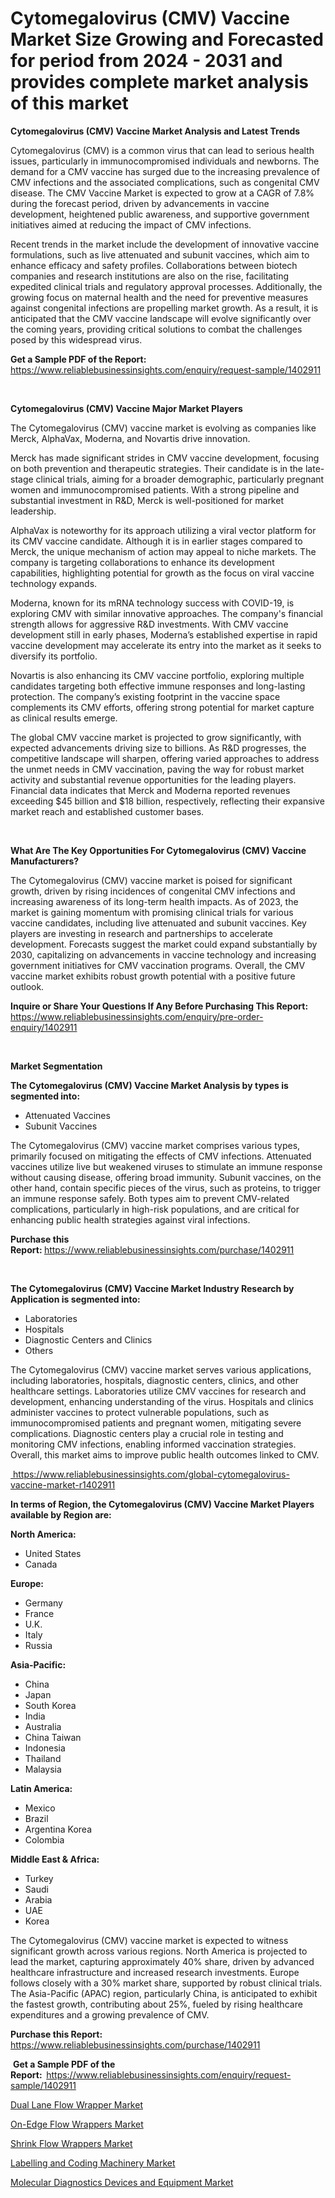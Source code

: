 <p><h1>Cytomegalovirus (CMV) Vaccine Market Size Growing and Forecasted for period from 2024 - 2031 and provides complete market analysis of this market</h1></p><p><strong>Cytomegalovirus (CMV) Vaccine Market Analysis and Latest Trends</strong></p>
<p><p>Cytomegalovirus (CMV) is a common virus that can lead to serious health issues, particularly in immunocompromised individuals and newborns. The demand for a CMV vaccine has surged due to the increasing prevalence of CMV infections and the associated complications, such as congenital CMV disease. The CMV Vaccine Market is expected to grow at a CAGR of 7.8% during the forecast period, driven by advancements in vaccine development, heightened public awareness, and supportive government initiatives aimed at reducing the impact of CMV infections.</p><p>Recent trends in the market include the development of innovative vaccine formulations, such as live attenuated and subunit vaccines, which aim to enhance efficacy and safety profiles. Collaborations between biotech companies and research institutions are also on the rise, facilitating expedited clinical trials and regulatory approval processes. Additionally, the growing focus on maternal health and the need for preventive measures against congenital infections are propelling market growth. As a result, it is anticipated that the CMV vaccine landscape will evolve significantly over the coming years, providing critical solutions to combat the challenges posed by this widespread virus.</p></p>
<p><strong>Get a Sample PDF of the Report:&nbsp;</strong> <a href="https://www.reliablebusinessinsights.com/enquiry/request-sample/1402911?utm_campaign=1734&utm_medium=2&utm_source=Github&utm_content=ia&utm_term=23102024&utm_id=cytomegalovirus-cmv-vaccine">https://www.reliablebusinessinsights.com/enquiry/request-sample/1402911</a></p>
<p>&nbsp;</p>
<p><strong>Cytomegalovirus (CMV) Vaccine Major Market Players</strong></p>
<p><p>The Cytomegalovirus (CMV) vaccine market is evolving as companies like Merck, AlphaVax, Moderna, and Novartis drive innovation. </p><p>Merck has made significant strides in CMV vaccine development, focusing on both prevention and therapeutic strategies. Their candidate is in the late-stage clinical trials, aiming for a broader demographic, particularly pregnant women and immunocompromised patients. With a strong pipeline and substantial investment in R&D, Merck is well-positioned for market leadership.</p><p>AlphaVax is noteworthy for its approach utilizing a viral vector platform for its CMV vaccine candidate. Although it is in earlier stages compared to Merck, the unique mechanism of action may appeal to niche markets. The company is targeting collaborations to enhance its development capabilities, highlighting potential for growth as the focus on viral vaccine technology expands.</p><p>Moderna, known for its mRNA technology success with COVID-19, is exploring CMV with similar innovative approaches. The company's financial strength allows for aggressive R&D investments. With CMV vaccine development still in early phases, Moderna’s established expertise in rapid vaccine development may accelerate its entry into the market as it seeks to diversify its portfolio.</p><p>Novartis is also enhancing its CMV vaccine portfolio, exploring multiple candidates targeting both effective immune responses and long-lasting protection. The company’s existing footprint in the vaccine space complements its CMV efforts, offering strong potential for market capture as clinical results emerge.</p><p>The global CMV vaccine market is projected to grow significantly, with expected advancements driving size to billions. As R&D progresses, the competitive landscape will sharpen, offering varied approaches to address the unmet needs in CMV vaccination, paving the way for robust market activity and substantial revenue opportunities for the leading players. Financial data indicates that Merck and Moderna reported revenues exceeding $45 billion and $18 billion, respectively, reflecting their expansive market reach and established customer bases.</p></p>
<p>&nbsp;</p>
<p><strong>What Are The Key Opportunities For Cytomegalovirus (CMV) Vaccine Manufacturers?</strong></p>
<p><p>The Cytomegalovirus (CMV) vaccine market is poised for significant growth, driven by rising incidences of congenital CMV infections and increasing awareness of its long-term health impacts. As of 2023, the market is gaining momentum with promising clinical trials for various vaccine candidates, including live attenuated and subunit vaccines. Key players are investing in research and partnerships to accelerate development. Forecasts suggest the market could expand substantially by 2030, capitalizing on advancements in vaccine technology and increasing government initiatives for CMV vaccination programs. Overall, the CMV vaccine market exhibits robust growth potential with a positive future outlook.</p></p>
<p><strong>Inquire or Share Your Questions If Any Before Purchasing This Report:</strong> <a href="https://www.reliablebusinessinsights.com/enquiry/pre-order-enquiry/1402911?utm_campaign=1734&utm_medium=2&utm_source=Github&utm_content=ia&utm_term=23102024&utm_id=cytomegalovirus-cmv-vaccine">https://www.reliablebusinessinsights.com/enquiry/pre-order-enquiry/1402911</a></p>
<p>&nbsp;</p>
<p><strong>Market Segmentation</strong></p>
<p><strong>The Cytomegalovirus (CMV) Vaccine Market Analysis by types is segmented into:</strong></p>
<p><ul><li>Attenuated Vaccines</li><li>Subunit Vaccines</li></ul></p>
<p><p>The Cytomegalovirus (CMV) vaccine market comprises various types, primarily focused on mitigating the effects of CMV infections. Attenuated vaccines utilize live but weakened viruses to stimulate an immune response without causing disease, offering broad immunity. Subunit vaccines, on the other hand, contain specific pieces of the virus, such as proteins, to trigger an immune response safely. Both types aim to prevent CMV-related complications, particularly in high-risk populations, and are critical for enhancing public health strategies against viral infections.</p></p>
<p><strong>Purchase this Report:&nbsp;</strong><a href="https://www.reliablebusinessinsights.com/purchase/1402911?utm_campaign=1734&utm_medium=2&utm_source=Github&utm_content=ia&utm_term=23102024&utm_id=cytomegalovirus-cmv-vaccine">https://www.reliablebusinessinsights.com/purchase/1402911</a></p>
<p>&nbsp;</p>
<p><strong>The Cytomegalovirus (CMV) Vaccine Market Industry Research by Application is segmented into:</strong></p>
<p><ul><li>Laboratories</li><li>Hospitals</li><li>Diagnostic Centers and Clinics</li><li>Others</li></ul></p>
<p><p>The Cytomegalovirus (CMV) vaccine market serves various applications, including laboratories, hospitals, diagnostic centers, clinics, and other healthcare settings. Laboratories utilize CMV vaccines for research and development, enhancing understanding of the virus. Hospitals and clinics administer vaccines to protect vulnerable populations, such as immunocompromised patients and pregnant women, mitigating severe complications. Diagnostic centers play a crucial role in testing and monitoring CMV infections, enabling informed vaccination strategies. Overall, this market aims to improve public health outcomes linked to CMV.</p></p>
<p><a href="https://www.reliablebusinessinsights.com/global-cytomegalovirus-vaccine-market-r1402911?utm_campaign=1734&utm_medium=2&utm_source=Github&utm_content=ia&utm_term=23102024&utm_id=cytomegalovirus-cmv-vaccine">&nbsp;https://www.reliablebusinessinsights.com/global-cytomegalovirus-vaccine-market-r1402911</a></p>
<p><strong>In terms of Region, the Cytomegalovirus (CMV) Vaccine Market Players available by Region are:</strong></p>
<p>
    <p> <strong> North America: </strong>
        <ul>
            <li>United States</li>
            <li>Canada</li>
        </ul>
        </p> 
    <p> <strong> Europe: </strong>
        <ul>
            <li>Germany</li>
            <li>France</li>
            <li>U.K.</li>
            <li>Italy</li>
            <li>Russia</li>
        </ul>
        </p> 
    <p> <strong> Asia-Pacific: </strong>
        <ul>
            <li>China</li>
            <li>Japan</li>
            <li>South Korea</li>
            <li>India</li>
            <li>Australia</li>
            <li>China Taiwan</li>
            <li>Indonesia</li>
            <li>Thailand</li>
            <li>Malaysia</li>
        </ul>
        </p> 
    <p> <strong> Latin America: </strong>
        <ul>
            <li>Mexico</li>
            <li>Brazil</li>
            <li>Argentina Korea</li>
            <li>Colombia</li>
        </ul>
        </p> 
    <p> <strong> Middle East & Africa: </strong>
        <ul>
            <li>Turkey</li>
            <li>Saudi</li>
            <li>Arabia</li>
            <li>UAE</li>
            <li>Korea</li>
        </ul>
    </p>
    </p>
<p><p>The Cytomegalovirus (CMV) vaccine market is expected to witness significant growth across various regions. North America is projected to lead the market, capturing approximately 40% share, driven by advanced healthcare infrastructure and increased research investments. Europe follows closely with a 30% market share, supported by robust clinical trials. The Asia-Pacific (APAC) region, particularly China, is anticipated to exhibit the fastest growth, contributing about 25%, fueled by rising healthcare expenditures and a growing prevalence of CMV.</p></p>
<p><strong>Purchase this Report: </strong><a href="https://www.reliablebusinessinsights.com/purchase/1402911?utm_campaign=1734&utm_medium=2&utm_source=Github&utm_content=ia&utm_term=23102024&utm_id=cytomegalovirus-cmv-vaccine">https://www.reliablebusinessinsights.com/purchase/1402911</a></p>
<p>&nbsp;<strong>Get a Sample PDF of the Report:&nbsp;&nbsp;</strong><a href="https://www.reliablebusinessinsights.com/enquiry/request-sample/1402911?utm_campaign=1734&utm_medium=2&utm_source=Github&utm_content=ia&utm_term=23102024&utm_id=cytomegalovirus-cmv-vaccine">https://www.reliablebusinessinsights.com/enquiry/request-sample/1402911</a></p>
<p><strong></strong></p>
<p><p><a href="https://www.linkedin.com/pulse/dual-lane-flow-wrapper-market-size-growth-trends-statistics-ksmge?utm_campaign=1734&utm_medium=2&utm_source=Github&utm_content=ia&utm_term=23102024&utm_id=cytomegalovirus-cmv-vaccine">Dual Lane Flow Wrapper Market</a></p><p><a href="https://www.linkedin.com/pulse/on-edge-flow-wrappers-momentum-charting-56-cagr-path-ew8ie?utm_campaign=1734&utm_medium=2&utm_source=Github&utm_content=ia&utm_term=23102024&utm_id=cytomegalovirus-cmv-vaccine">On-Edge Flow Wrappers Market</a></p><p><a href="https://www.linkedin.com/pulse/shrink-flow-wrappers-industry-sector-market-dynamics-future-gmaif?utm_campaign=1734&utm_medium=2&utm_source=Github&utm_content=ia&utm_term=23102024&utm_id=cytomegalovirus-cmv-vaccine">Shrink Flow Wrappers Market</a></p><p><a href="https://www.linkedin.com/pulse/labelling-coding-machinery-market-segmentation-applications-wcxkf?utm_campaign=1734&utm_medium=2&utm_source=Github&utm_content=ia&utm_term=23102024&utm_id=cytomegalovirus-cmv-vaccine">Labelling and Coding Machinery Market</a></p><p><a href="https://github.com/ygfu6u/Market-Research-Report-List-1/blob/main/molecular-diagnostics-devices-and-equipment-market.md?utm_campaign=1734&utm_medium=2&utm_source=Github&utm_content=ia&utm_term=23102024&utm_id=cytomegalovirus-cmv-vaccine">Molecular Diagnostics Devices and Equipment Market</a></p></p>